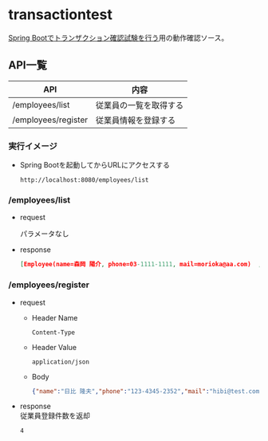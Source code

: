 # transactiontest

[Spring Bootでトランザクション確認試験を行う](https://qiita.com/drafts/60ea681c74188c4ea8bc/edit)用の動作確認ソース。


## API一覧

|         API         |          内容          |
| ------------------- | ---------------------- |
| /employees/list     | 従業員の一覧を取得する |
| /employees/register | 従業員情報を登録する   |


### 実行イメージ

- Spring Bootを起動してからURLにアクセスする

    ~~~url
    http://localhost:8080/employees/list
    ~~~

### /employees/list 


- request

    パラメータなし

- response

    ~~~json
    [Employee(name=森岡 陽介, phone=03-1111-1111, mail=morioka@aa.com)  , Employee(name=浦田 康之, phone=03-1111-1112, mail=urata@aa.com) , Employee(name=大岩 尚人, phone=03-1111-1113, mail=oiwa@aa.com)]
    ~~~


### /employees/register


- request
    - Header Name

        ~~~text
        Content-Type
        ~~~
    - Header Value

        ~~~text
        application/json
        ~~~
    - Body

        ~~~json
        {"name":"日比 隆夫","phone":"123-4345-2352","mail":"hibi@test.com"}
        ~~~


- response  
    従業員登録件数を返却

    ~~~text
    4
    ~~~


